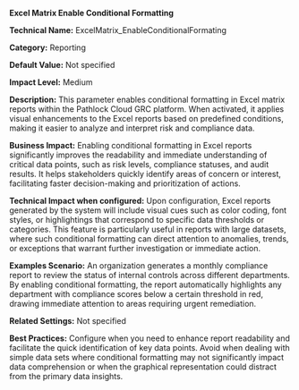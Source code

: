 **Excel Matrix Enable Conditional Formatting**

**Technical Name:** ExcelMatrix_EnableConditionalFormating

**Category:** Reporting

**Default Value:** Not specified

**Impact Level:** Medium

**Description:** This parameter enables conditional formatting in Excel matrix reports within the Pathlock Cloud GRC platform. When activated, it applies visual enhancements to the Excel reports based on predefined conditions, making it easier to analyze and interpret risk and compliance data.

**Business Impact:** Enabling conditional formatting in Excel reports significantly improves the readability and immediate understanding of critical data points, such as risk levels, compliance statuses, and audit results. It helps stakeholders quickly identify areas of concern or interest, facilitating faster decision-making and prioritization of actions.

**Technical Impact when configured:** Upon configuration, Excel reports generated by the system will include visual cues such as color coding, font styles, or highlightings that correspond to specific data thresholds or categories. This feature is particularly useful in reports with large datasets, where such conditional formatting can direct attention to anomalies, trends, or exceptions that warrant further investigation or immediate action.

**Examples Scenario:** An organization generates a monthly compliance report to review the status of internal controls across different departments. By enabling conditional formatting, the report automatically highlights any department with compliance scores below a certain threshold in red, drawing immediate attention to areas requiring urgent remediation.

**Related Settings:** Not specified

**Best Practices:** Configure when you need to enhance report readability and facilitate the quick identification of key data points. Avoid when dealing with simple data sets where conditional formatting may not significantly impact data comprehension or when the graphical representation could distract from the primary data insights.